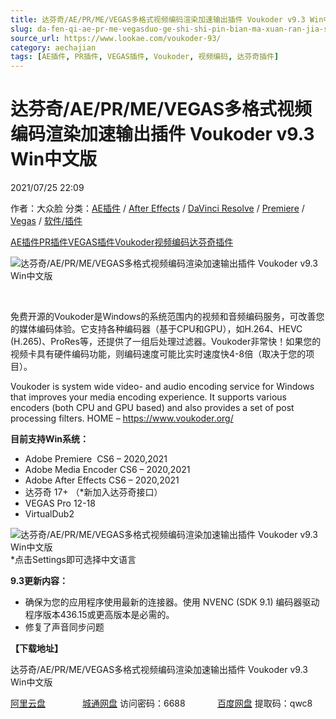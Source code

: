```yaml
---
title: 达芬奇/AE/PR/ME/VEGAS多格式视频编码渲染加速输出插件 Voukoder v9.3 Win中文版
slug: da-fen-qi-ae-pr-me-vegasduo-ge-shi-shi-pin-bian-ma-xuan-ran-jia-su-shu-chu-cha-jian-voukoder-v9-3-winzhong-wen-ban
source_url: https://www.lookae.com/voukoder-93/
category: aechajian
tags: [AE插件, PR插件, VEGAS插件, Voukoder, 视频编码, 达芬奇插件]
---
```

# 达芬奇/AE/PR/ME/VEGAS多格式视频编码渲染加速输出插件 Voukoder v9.3 Win中文版

2021/07/25 22:09

作者：大众脸
分类：[AE插件](https://www.lookae.com/after-effects/aechajian/) / [After Effects](https://www.lookae.com/after-effects/) / [DaVinci Resolve](https://www.lookae.com/qitarjcj/resolvezy/) / [Premiere](https://www.lookae.com/qitarjcj/premierezy/) / [Vegas](https://www.lookae.com/qitarjcj/vegaszy/) / [软件/插件](https://www.lookae.com/qitarjcj/)

[AE插件](https://www.lookae.com/tag/ae%e6%8f%92%e4%bb%b6/)[PR插件](https://www.lookae.com/tag/pr%e6%8f%92%e4%bb%b6/)[VEGAS插件](https://www.lookae.com/tag/vegas%e6%8f%92%e4%bb%b6/)[Voukoder](https://www.lookae.com/tag/voukoder/)[视频编码](https://www.lookae.com/tag/%e8%a7%86%e9%a2%91%e7%bc%96%e7%a0%81/)[达芬奇插件](https://www.lookae.com/tag/%e8%be%be%e8%8a%ac%e5%a5%87%e6%8f%92%e4%bb%b6/)

![达芬奇/AE/PR/ME/VEGAS多格式视频编码渲染加速输出插件 Voukoder v9.3 Win中文版](https://www.lookae.com/wp-content/uploads/2021/07/Voukoder-9.jpg "达芬奇/AE/PR/ME/VEGAS多格式视频编码渲染加速输出插件 Voukoder v9.3 Win中文版-LookAE.com")

[﻿﻿﻿](https://cloud.video.taobao.com//play/u/705956171/p/1/e/6/t/1/297172470493.mp4)

免费开源的Voukoder是Windows的系统范围内的视频和音频编码服务，可改善您的媒体编码体验。它支持各种编码器（基于CPU和GPU），如H.264、HEVC (H.265)、ProRes等，还提供了一组后处理过滤器。Voukoder非常快！如果您的视频卡具有硬件编码功能，则编码速度可能比实时速度快4-8倍（取决于您的项目）。

Voukoder is system wide video- and audio encoding service for Windows that improves your media encoding experience. It supports various encoders (both CPU and GPU based) and also provides a set of post processing filters. HOME – https://www.voukoder.org/

**目前支持Win系统：**

* Adobe Premiere  CS6 – 2020,2021
* Adobe Media Encoder CS6 – 2020,2021
* Adobe After Effects CS6 – 2020,2021
* 达芬奇 17+ （\*新加入达芬奇接口）
* VEGAS Pro 12-18
* VirtualDub2

![达芬奇/AE/PR/ME/VEGAS多格式视频编码渲染加速输出插件 Voukoder v9.3 Win中文版](https://img.alicdn.com/imgextra/i3/705956171/O1CN01rMqTBm1vSMmOVwY7c_!!705956171.png "达芬奇/AE/PR/ME/VEGAS多格式视频编码渲染加速输出插件 Voukoder v9.3 Win中文版-LookAE.com")  
\*点击Settings即可选择中文语言

**9.3更新内容：**

* 确保为您的应用程序使用最新的连接器。使用 NVENC (SDK 9.1) 编码器驱动程序版本436.15或更高版本是必需的。
* 修复了声音同步问题

**【下载地址】**

达芬奇/AE/PR/ME/VEGAS多格式视频编码渲染加速输出插件 Voukoder v9.3 Win中文版

[阿里云盘](https://www.aliyundrive.com/s/KArjqn7G97W)               [城通网盘](https://089u.com/f/680462-503545564-90d5b3) 访问密码：6688             [百度网盘](https://pan.baidu.com/s/15yUNYxbUWwCDtxII0AXgsQ) 提取码：qwc8
